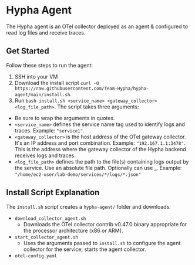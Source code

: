 # Hypha Agent

The Hypha agent is an OTel collector deployed as an agent & configured to read log files and receive traces.

## Get Started

Follow these steps to run the agent:

1. SSH into your VM
2. Download the install script `curl -O https://raw.githubusercontent.com/Team-Hypha/hypha-agent/main/install.sh`.
3. Run `bash install.sh <service_name> <gateway_collector> <log_file_path>`. The script takes three arguments:

- Be sure to wrap the arguments in quotes.
- `<service_name>` defines the service name tag used to identify logs and traces. Example: `"service1"`.
- `<gateway_collector>` is the host address of the OTel gateway collector. It's an IP address and port combination. Example: `"192.167.1.1:3478"`. This is the address where the gateway collector of the Hypha backend receives logs and traces.
- `<log_file_path>` defines the path to the file(s) containing logs output by the service. Use an absolute file path. Optionally can use \_. Example: `"/home/ec2-user/lab-demo/services/*/logs/*.json"`

## Install Script Explanation

The `install.sh` script creates a `hypha-agent/` folder and downloads:

- `download_collector_agent.sh`
  - Downloads the OTel collector contrib v0.47.0 binary appropriate for the processor architecture (x86 or ARM).
- `start_collector_agent.sh`
  - Uses the arguments passed to `install.sh` to configure the agent collector for the service; starts the agent collector.
- `otel-config.yaml`
